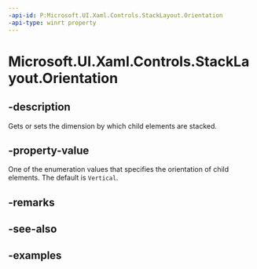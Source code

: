 ```yaml
---
-api-id: P:Microsoft.UI.Xaml.Controls.StackLayout.Orientation
-api-type: winrt property
---
```


# Microsoft.UI.Xaml.Controls.StackLayout.Orientation

<!--
public Windows.UI.Xaml.Controls.Orientation Orientation { get; set; }
-->


## -description

Gets or sets the dimension by which child elements are stacked.

## -property-value

One of the enumeration values that specifies the orientation of child elements. The default is `Vertical`.

## -remarks

## -see-also

## -examples


